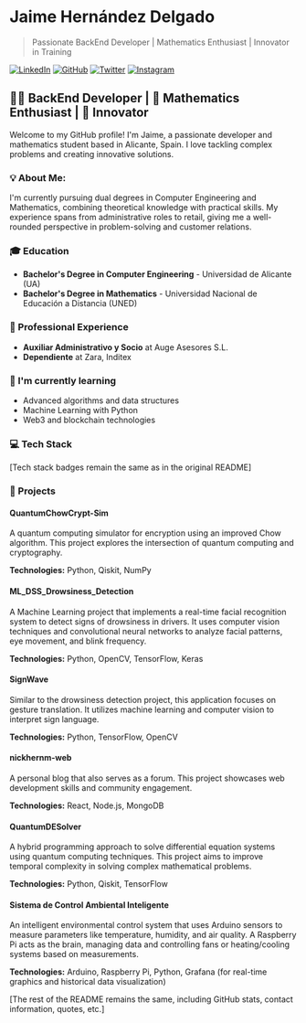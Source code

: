 # Jaime Hernández Delgado
> Passionate BackEnd Developer | Mathematics Enthusiast | Innovator in Training

[![LinkedIn](https://img.shields.io/badge/LinkedIn-blue?style=for-the-badge&logo=linkedin&logoColor=white)](https://www.linkedin.com/in/nickhernd)
[![GitHub](https://img.shields.io/badge/GitHub-black?style=for-the-badge&logo=github&logoColor=white)](https://github.com/nickhernd)
[![Twitter](https://img.shields.io/badge/Twitter-1DA1F2?style=for-the-badge&logo=twitter&logoColor=white)](https://twitter.com/nickhernd)
[![Instagram](https://img.shields.io/badge/Instagram-E4405F?style=for-the-badge&logo=instagram&logoColor=white)](https://www.instagram.com/nickhernd)

## 👨‍💻 BackEnd Developer | 🧮 Mathematics Enthusiast | 🚀 Innovator

Welcome to my GitHub profile! I'm Jaime, a passionate developer and mathematics student based in Alicante, Spain. I love tackling complex problems and creating innovative solutions.

### 💡 About Me:

I'm currently pursuing dual degrees in Computer Engineering and Mathematics, combining theoretical knowledge with practical skills. My experience spans from administrative roles to retail, giving me a well-rounded perspective in problem-solving and customer relations.

### 🎓 Education

- **Bachelor's Degree in Computer Engineering** - Universidad de Alicante (UA)
- **Bachelor's Degree in Mathematics** - Universidad Nacional de Educación a Distancia (UNED)

### 💼 Professional Experience

- **Auxiliar Administrativo y Socio** at Auge Asesores S.L.
- **Dependiente** at Zara, Inditex

### 🌱 I'm currently learning
- Advanced algorithms and data structures
- Machine Learning with Python
- Web3 and blockchain technologies

### 💻 Tech Stack

[Tech stack badges remain the same as in the original README]

### 🚀 Projects

#### QuantumChowCrypt-Sim
A quantum computing simulator for encryption using an improved Chow algorithm. This project explores the intersection of quantum computing and cryptography.

**Technologies:** Python, Qiskit, NumPy

#### ML_DSS_Drowsiness_Detection
A Machine Learning project that implements a real-time facial recognition system to detect signs of drowsiness in drivers. It uses computer vision techniques and convolutional neural networks to analyze facial patterns, eye movement, and blink frequency.

**Technologies:** Python, OpenCV, TensorFlow, Keras

#### SignWave
Similar to the drowsiness detection project, this application focuses on gesture translation. It utilizes machine learning and computer vision to interpret sign language.

**Technologies:** Python, TensorFlow, OpenCV

#### nickhernm-web
A personal blog that also serves as a forum. This project showcases web development skills and community engagement.

**Technologies:** React, Node.js, MongoDB

#### QuantumDESolver
A hybrid programming approach to solve differential equation systems using quantum computing techniques. This project aims to improve temporal complexity in solving complex mathematical problems.

**Technologies:** Python, Qiskit, TensorFlow

#### Sistema de Control Ambiental Inteligente
An intelligent environmental control system that uses Arduino sensors to measure parameters like temperature, humidity, and air quality. A Raspberry Pi acts as the brain, managing data and controlling fans or heating/cooling systems based on measurements.

**Technologies:** Arduino, Raspberry Pi, Python, Grafana (for real-time graphics and historical data visualization)

[The rest of the README remains the same, including GitHub stats, contact information, quotes, etc.]
